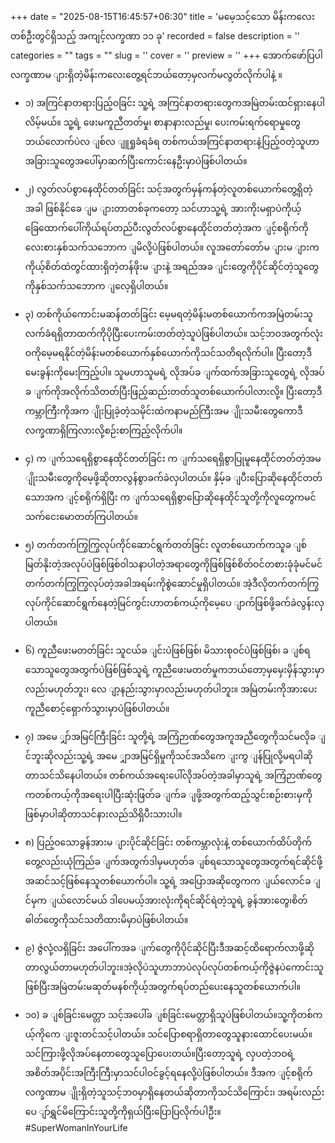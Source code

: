 +++
date = "2025-08-15T16:45:57+06:30"
title = 'မမေ့သင့်သော မိန်းကလေးတစ်ဦးတွင်ရှိသည့် အကျင့်လက္ခဏာ ၁၁ ခု'
recorded = false
description = ''
categories = ""
tags = ""
slug = ''
cover = ''
preview = ''
+++
အောက်ဖော်ပြပါလက္ခဏာမ ျားရှိတဲ့မိန်းကလေးတွေ့ရင်ဘယ်တော့မှလက်မလွတ်လိုက်ပါနဲ့ ။

- ၁) အကြင်နာတရားပြည့်ဝခြင်း
သူ့ရဲ့ အကြင်နာတရားတွေကအမြဲတမ်းထင်ရှားနေပါလိမ့်မယ်။ သူ့ရဲ့ ဖေးမကူညီတတ်မှု၊ စာနာနားလည်မှု၊ ပေးကမ်းရက်ရောမှုတွေဘယ်လောက်ပဲလ ျစ်လ ျူရှုခံရခံရ တစ်ကယ်အကြင်နာတရားနဲ့ပြည့်ဝတဲ့သူဟာအခြားသူတွေအပေါ်မှာဆက်ပြီးကောင်းနေဦးမှာပဲဖြစ်ပါတယ်။

- ၂) လွတ်လပ်စွာနေထိုင်တတ်ခြင်း
သင့်အတွက်မှန်ကန်တဲ့လူတစ်ယောက်တွေ့ရှိတဲ့အခါ ဖြစ်နိုင်ခေ ျမ ျားတာတစ်ခုကတော့ သင်ဟာသူ့ရဲ့ အားကိုးမရှာပဲကိုယ့်ခြေထောက်ပေါ်ကိုယ်ရပ်တည်ပီးလွတ်လပ်စွာနေထိုင်တတ်တဲ့အက ျင့်စရိုက်ကိုလေးစားနှစ်သက်သဘောက ျမိလို့ပဲဖြစ်ပါတယ်။
လူအတော်တော်မ ျားမ ျားကကိုယ့်စိတ်ထဲတွင်ထားရှိတဲ့တန်ဖိုးမ ျားနဲ့ အရည်အခ ျင်းတွေကိုပိုင်ဆိုင်တဲ့သူတွေကိုနှစ်သက်သဘောက ျလေ့ရှိပါတယ်။

- ၃) တစ်ကိုယ်ကောင်းမဆန်တတ်ခြင်း
မေ့မရတဲ့မိန်းမတစ်ယောက်ကအမြဲတမ်းသူလက်ခံရရှိတာထက်ကိုပိုပြီးပေးကမ်းတတ်တဲ့သူပဲဖြစ်ပါတယ်။
သင့်ဘဝအတွက်လုံးဝကိုမေ့မရနိုင်တဲ့မိန်းမတစ်ယောက်နှစ်ယောက်ကိုသင်သတိရလိုက်ပါ။ ပြီးတော့ဒီမေးခွန်းကိုမေးကြည့်ပါ။ သူမဟာသူမရဲ့ လိုအပ်ခ ျက်ထက်အခြားသူတွေရဲ့ လိုအပ်ခ ျက်ကိုအလိုက်သိတတ်ပြီးဖြည့်ဆည်းတတ်သူတစ်ယောက်ပါလားလို့။
ပြီးတော့ဒီကမ္ဘာကြီးကိုအက ျိုးပြုခဲ့တဲ့သမိုင်းထဲကနာမည်ကြီးအမ ျိုးသမီးတွေကောဒီလက္ခဏာရှိကြလားလို့စဉ်းစာကြည့်လိုက်ပါ။

- ၄) က ျက်သရေရှိစွာနေထိုင်တတ်ခြင်း
က ျက်သရေရှိစွာပြုမူနေထိုင်တတ်တဲ့အမ ျိုးသမီးတွေကိုမေ့ဖို့ဆိုတာလွန်စွာခက်ခဲလှပါတယ်။
နှိမ့်ခ ျပီးပြောဆိုနေထိုင်တတ်သောအက ျင့်စရိုက်ရှိပြီး က ျက်သရေရှိစွာပြောဆိုနေထိုင်သူတို့ကိုလူတွေကမင်သက်ငေးမောတတ်ကြပါတယ်။

- ၅) တက်တက်ကြွကြွလုပ်ကိုင်ဆောင်ရွက်တတ်ခြင်း
လူတစ်ယောက်ကသူခ ျစ်မြတ်နိုးတဲ့အလုပ်ပဲဖြစ်ဖြစ်ဝါသနာပါတဲ့အရာတွေကိုဖြစ်ဖြစ်စိတ်ဝင်တစားခုံခုံမင်မင်တက်တက်ကြွကြွလုပ်တဲ့အခါအရမ်းကိုစွဲဆောင်မှုရှိပါတယ်။
အဲ့ဒီလိုတက်တက်ကြွလုပ်ကိုင်ဆောင်ရွက်နေတဲ့မြင်ကွင်းဟာတစ်ကယ့်ကိုမေ့ပေ ျာက်ဖြစ်ဖို့ခက်ခဲလွန်းလှပါတယ်။

- ၆) ကူညီဖေးမတတ်ခြင်း
သူငယ်ခ ျင်းပဲဖြစ်ဖြစ်၊ မိသားစုဝင်ပဲဖြစ်ဖြစ်၊ ခ ျစ်ရသောသူတွေအတွက်ပဲဖြစ်ဖြစ်သူရဲ့ ကူညီဖေးမတတ်မှုကဘယ်တော့မှမှေးမှိန်သွားမှာလည်းမဟုတ်ဘူး၊ လေ ျာ့နည်းသွားမှာလည်းမဟုတ်ပါဘူး။
အမြဲတမ်းကိုအားပေးကူညီစောင့်ရှောက်သွားမှာပဲဖြစ်ပါတယ်။

- ၇) အမေ ျှာ်အမြင်ကြီးခြင်း
သူတို့ရဲ့ အကြံဉာဏ်တွေအကူအညီတွေကိုသင်မလိုခ ျင်ဘူးဆိုလည်းသူ့ရဲ့ အမေ ျှာအမြင်ရှိမှုကိုသင်အသိကေ ျးကွ ျန်ပြုလို့မရပါဆိုတာသင်သိနေပါတယ်။
တစ်ကယ်အရေးပေါ်လိုအပ်တဲ့အခါမှာသူရဲ့ အကြံဉာဏ်တွေကတစ်ကယ့်ကိုအရေးပါပြီးဆုံးဖြတ်ခ ျက်ခ ျဖို့အတွက်ထည့်သွင်းစဉ်းစားမှကိုဖြစ်မှာပါဆိုတာသင်နားလည်သိရှိပီးသားပါ။

- ၈) ပြည့်ဝသောခွန်အားမ ျားပိုင်ဆိုင်ခြင်း
တစ်ကမ္ဘာလုံးနဲ့ တစ်ယောက်ထိပ်တိုက်တွေ့လည်းယုံကြည်ခ ျက်အတွက်ဒါမှမဟုတ်ခ ျစ်ရသောသူတွေအတွက်ရင်ဆိုင်ဖို့အဆင်သင့်ဖြစ်နေသူတစ်ယောက်ပါ။ သူ့ရဲ့ အပြောအဆိုတွေကက ျယ်လောင်ခ ျင်မှက ျယ်လောင်မယ် ဒါပေမယ့်အားလုံးကိုရင်ဆိုင်ရဲတဲ့သူရဲ့ ခွန်အားတွေ၊စိတ်ဓါတ်တွေကိုသင်သတိထားမိမှာပဲဖြစ်ပါတယ်။

- ၉) ဇွဲလုံ့လရှိခြင်း
အပေါ်ကအခ ျက်တွေကိုပိုင်ဆိုင်ပြီးဒီအဆင့်ထိရောက်လာဖို့ဆိုတာလွယ်တာမဟုတ်ပါဘူး။အဲ့လိုပဲသူဟာဘာပဲလုပ်လုပ်တစ်ကယ့်ကိုဇွဲနပဲကောင်းသူဖြစ်ပြီးအမြဲတမ်းမဆုတ်မနစ်ကိုယ့်အတွက်ရပ်တည်ပေးနေသူတစ်ယောက်ပါ။

- ၁၀) ခ ျစ်ခြင်းမေတ္တာ
သင့်အပေါ်ခ ျစ်ခြင်းမေတ္တာရှိသူပဲဖြစ်ပါတယ်။သူ့ကိုတစ်ကယ့်ကိုကေ ျးဇူးတင်သင့်ပါတယ်။ သင်ပြောစရာရှိတာတွေသူနားထောင်ပေးမယ်။ သင်ကြားဖို့လိုအပ်နေတာတွေသူပြောပေးတယ်။ပြီးတော့သူရဲ့ လှပတဲ့ဘဝရဲ့ အစိတ်အပိုင်းအကြီးကြီးမှာသင်ပါဝင်ခွင့်ရနေလို့ပဲဖြစ်ပါတယ်။
ဒီအက ျင့်စရိုက်လက္ခဏာမ ျိုးရှိတဲ့သူသင့်ဘဝမှာရှိနေတယ်ဆိုတာကိုသင်သိကြောင်း၊ အရမ်းလည်းပေ ျာ်ရွှင်မိကြောင်းသူတို့ကိုရှယ်ပြီးပြောပြလိုက်ပါဦး။ #SuperWomanInYourLife 